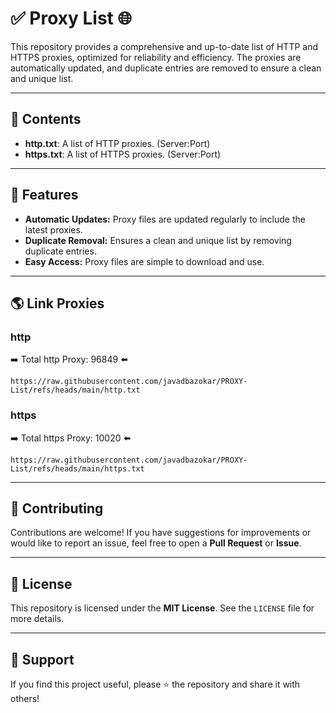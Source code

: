 # ✅ Proxy List 🌐

This repository provides a comprehensive and up-to-date list of HTTP and HTTPS proxies, optimized for reliability and efficiency. The proxies are automatically updated, and duplicate entries are removed to ensure a clean and unique list.

---

## 📂 Contents

- **http.txt**: A list of HTTP proxies. (Server:Port)
- **https.txt**: A list of HTTPS proxies. (Server:Port)

---

## 🚀 Features

- **Automatic Updates:** Proxy files are updated regularly to include the latest proxies.
- **Duplicate Removal:** Ensures a clean and unique list by removing duplicate entries.
- **Easy Access:** Proxy files are simple to download and use.

---

## 🌎 Link Proxies

### http
➡️ Total http Proxy: 96849 ⬅️

    https://raw.githubusercontent.com/javadbazokar/PROXY-List/refs/heads/main/http.txt

### https
➡️ Total https Proxy: 10020 ⬅️

    https://raw.githubusercontent.com/javadbazokar/PROXY-List/refs/heads/main/https.txt

---

## 🤝 Contributing

Contributions are welcome! If you have suggestions for improvements or would like to report an issue, feel free to open a **Pull Request** or **Issue**.

---

## 📜 License

This repository is licensed under the **MIT License**. See the `LICENSE` file for more details.

---

## 🌟 Support

If you find this project useful, please ⭐ the repository and share it with others!
